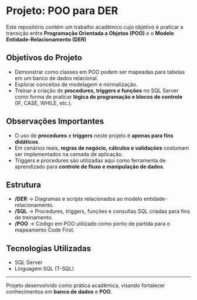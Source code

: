 # Projeto: POO para DER

Este repositório contém um trabalho acadêmico cujo objetivo é praticar a transição entre **Programação Orientada a Objetos (POO)** e o **Modelo Entidade-Relacionamento (DER)**

## Objetivos do Projeto
- Demonstrar como classes em POO podem ser mapeadas para tabelas em um banco de dados relacional.
- Explorar conceitos de modelagem e normalização.
- Treinar a criação de **procedures, triggers e funções** no SQL Server como forma de praticar **lógica de programação e blocos de controle** (IF, CASE, WHILE, etc.).

## Observações Importantes
- O uso de **procedures** e **triggers** neste projeto é **apenas para fins didáticos**.  
- Em cenários reais, **regras de negócio, cálculos e validações** costumam ser implementados na camada de aplicação.  
- Triggers e procedures são utilizadas aqui como ferramenta de aprendizado para **controle de fluxo e manipulação de dados**.  

## Estrutura
- **/DER** → Diagramas e scripts relacionados ao modelo entidade-relacionamento.  
- **/SQL** → Procedures, triggers, funções e consultas SQL criadas para fins de treinamento.  
- **/POO** → Código em POO utilizado como ponto de partida para o mapeamento Code First.  

## Tecnologias Utilizadas
- SQL Server  
- Linguagem SQL (T-SQL)  

---

Projeto desenvolvido como prática acadêmica, visando fortalecer conhecimentos em **banco de dados** e **POO**.

